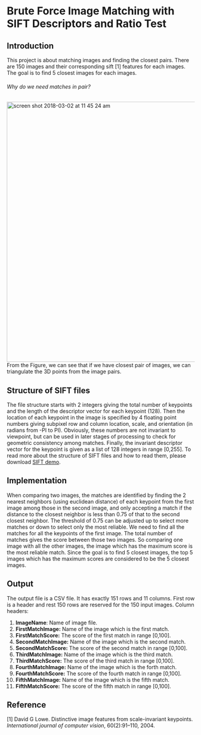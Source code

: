 # Brute Force Image Matching with SIFT Descriptors and Ratio Test

## Introduction
This project is about matching images and finding the closest pairs. There are 150 images and their corresponding sift [1] features for each images. The goal is to find 5 closest images for each images.

###### Why do we need matches in pair?
<img width="696" alt="screen shot 2018-03-02 at 11 45 24 am" src="https://user-images.githubusercontent.com/35612880/36915829-4ab511d2-1e0f-11e8-906d-527b03bd1c7d.png">
From the Figure, we can see that if we have closest pair of images, we can triangulate the 3D points from the image pairs.

## Structure of SIFT files
The file structure starts with 2 integers giving the total number of keypoints and the length of the descriptor vector for each keypoint (128). Then the location of each keypoint in the image is specified by 4 floating point numbers giving subpixel row and column location, scale, and orientation (in radians from -PI to PI).  Obviously, these numbers are not invariant to viewpoint, but can be used in later stages of processing to check for geometric consistency among matches. Finally, the invariant descriptor vector for the keypoint is given as a list of 128 integers in range [0,255]. To read more about the structure of SIFT files and how to read them, please download [SIFT demo](http://www.cs.ubc.ca/~lowe/keypoints/siftDemoV4.zip).

## Implementation
When comparing two images, the matches are identified by finding the 2 nearest neighbors (using euclidean distance) of each keypoint from the first image among those in the second image, and only accepting a match if the distance to the closest neighbor is less than 0.75 of that to the second closest neighbor. The threshold of 0.75 can be adjusted up to select more matches or down to select only the most reliable. We need to find all the matches for all the keypoints of the first image. The total number of matches gives the score between those two images. So comparing one image with all the other images, the image which has the maximum score is the most reliable match. Since the goal is to find 5 closest images, the top 5 images which has the maximum scores are considered to be the 5 closest images.

## Output
The output file is a CSV file. It has exactly 151 rows and 11 columns. First row is a header and rest 150 rows are reserved for the 150 input images.
Column headers:
1. **ImageName**: Name of image file.
2. **FirstMatchImage:** Name of the image which is the first match.
3. **FirstMatchScore:** The score of the first match in range [0,100].
4. **SecondMatchImage:** Name of the image which is the second match.
5. **SecondMatchScore:** The score of the second match in range [0,100].
6. **ThirdMatchImage:** Name of the image which is the third match.
7. **ThirdMatchScore:** The score of the third match in range [0,100].
8. **FourthMatchImage:** Name of the image which is the forth match.
9. **FourthMatchScore:** The score of the fourth match in range [0,100].
10. **FifthMatchImage:** Name of the image which is the fifth match.
11. **FifthMatchScore:** The score of the fifth match in range [0,100].

## Reference
[1] David G Lowe. Distinctive image features from scale-invariant keypoints. *International journal of computer vision*, 60(2):91–110, 2004.
